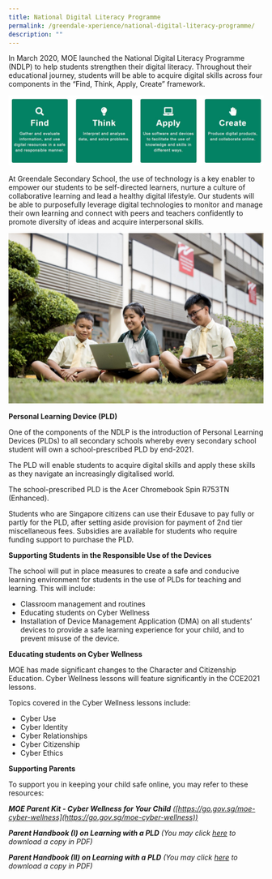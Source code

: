 ```yaml
---
title: National Digital Literacy Programme
permalink: /greendale-xperience/national-digital-literacy-programme/
description: ""
---
```

In March 2020, MOE launched the National Digital Literacy Programme (NDLP) to help students strengthen their digital literacy. Throughout their educational journey, students will be able to acquire digital skills across four components in the “Find, Think, Apply, Create” framework.


![](/images/ndlp.jpg)

At Greendale Secondary School, the use of technology is a key enabler to empower our students to be self-directed learners, nurture a culture of collaborative learning and lead a healthy digital lifestyle. Our students will be able to purposefully leverage digital technologies to monitor and manage their own learning and connect with peers and teachers confidently to promote diversity of ideas and acquire interpersonal skills.

![](/images/ndlp-2.jpg)

**Personal Learning Device (PLD)**

One of the components of the NDLP is the introduction of Personal Learning Devices (PLDs) to all secondary schools whereby every secondary school student will own a school-prescribed PLD by end-2021.

The PLD will enable students to acquire digital skills and apply these skills as they navigate an increasingly digitalised world.

The school-prescribed PLD is the Acer Chromebook Spin R753TN (Enhanced).

Students who are Singapore citizens can use their Edusave to pay fully or partly for the PLD, after setting aside provision for payment of 2nd tier miscellaneous fees. Subsidies are available for students who require funding support to purchase the PLD.

**Supporting Students in the Responsible Use of the Devices**

The school will put in place measures to create a safe and conducive learning environment for students in the use of PLDs for teaching and learning. This will include:

*   Classroom management and routines
*   Educating students on Cyber Wellness
*   Installation of Device Management Application (DMA) on all students’ devices to provide a safe learning experience for your child, and to prevent misuse of the device.

**Educating students on Cyber Wellness**

MOE has made significant changes to the Character and Citizenship Education. Cyber Wellness lessons will feature significantly in the CCE2021 lessons.

Topics covered in the Cyber Wellness lessons include:

*   Cyber Use
*   Cyber Identity
*   Cyber Relationships
*   Cyber Citizenship
*   Cyber Ethics

**Supporting Parents**

To support you in keeping your child safe online, you may refer to these resources:

_**MOE Parent Kit - Cyber Wellness for Your Child** 
([https://go.gov.sg/moe-cyber-wellness](https://go.gov.sg/moe-cyber-wellness))_

_**Parent Handbook (I) on Learning with a PLD**
(You may click [here](/files/Parent-Handbook-(I)-on-Learning-with-a-PLD_2023.pdf) to download a copy in PDF)_

_**Parent Handbook (II) on Learning with a PLD**
(You may click [here](/files/Parent-Handbook-(II)-on-Learning-with-a-PLD_2023.pdf) to download a copy in PDF)_